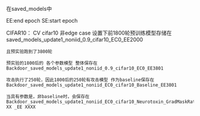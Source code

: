 在saved_models中

EE:end epoch
SE:start epoch

CIFAR10：
    CV cifar10 非edge case 设置下前1800轮预训练模型存储在
    saved_models_update1_noniid_0.9_cifar10_EC0_EE2000

    且预实验跑到了3800轮

    预实验的1800后的 各个参数模型 整体保存在
    Backdoor_saved_models_update1_noniid_0.9_cifar10_EC0_EE3801

    攻击执行了250轮，因此1800后的250轮有攻击模型 作为baseline保存在
    Backdoor_saved_models_update1_noniid_EC0_cifar10_Baseline_EE3801

    当具有参数是，非baseline时，会保存在
    Backdoor_saved_models_update1_noniid_EC0_cifar10_Neurotoxin_GradMaskRation XX _EE XXXX

